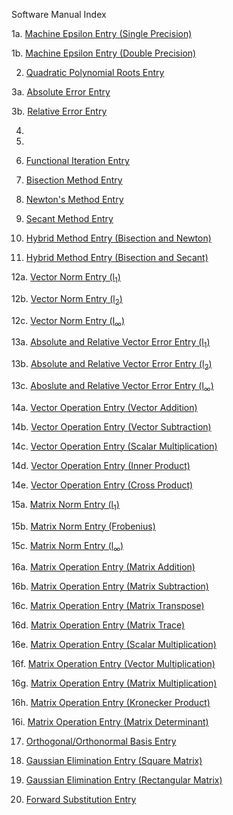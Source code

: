 Software Manual Index

1a. [Machine Epsilon Entry (Single Precision)](https://github.com/CamWeil/math4610/blob/master/softwaremanual/1amaceps.md)

1b. [Machine Epsilon Entry (Double Precision)](https://github.com/CamWeil/math4610/blob/master/softwaremanual/1bdmaceps.md)

2. [Quadratic Polynomial Roots Entry](https://github.com/CamWeil/math4610/edit/master/softwaremanual/2qproots.md)

3a. [Absolute Error Entry](https://github.com/CamWeil/math4610/edit/master/softwaremanual/3aabserr.md)

3b. [Relative Error Entry](https://github.com/CamWeil/math4610/edit/master/softwaremanual/3brelerr.md)

4.

5.

6. [Functional Iteration Entry](https://github.com/CamWeil/math4610/edit/master/softwaremanual/6funciter.md)

7. [Bisection Method Entry](https://github.com/CamWeil/math4610/edit/master/softwaremanual/7bisect.md)

8. [Newton's Method Entry](https://github.com/CamWeil/math4610/edit/master/softwaremanual/8newton.md)

9. [Secant Method Entry](https://github.com/CamWeil/math4610/edit/master/softwaremanual/9secant.md)

10. [Hybrid Method Entry (Bisection and Newton)](https://github.com/CamWeil/math4610/edit/master/softwaremanual/10hybridbn.md)

11. [Hybrid Method Entry (Bisection and Secant)](https://github.com/CamWeil/math4610/edit/master/softwaremanual/11hybridbs.md)

12a. [Vector Norm Entry (l<sub>1</sub>)](https://github.com/CamWeil/math4610/edit/master/softwaremanual/12avecnorml1.md)

12b. [Vector Norm Entry (l<sub>2</sub>)](https://github.com/CamWeil/math4610/edit/master/softwaremanual/12bvecnorml2.md)

12c. [Vector Norm Entry (l<sub>∞</sub>)](https://github.com/CamWeil/math4610/edit/master/softwaremanual/12cvecnormlinf.md)

13a. [Absolute and Relative Vector Error Entry (l<sub>1</sub>)](https://github.com/CamWeil/math4610/edit/master/softwaremanual/13avecerrl1.md)

13b. [Absolute and Relative Vector Error Entry (l<sub>2</sub>)](https://github.com/CamWeil/math4610/edit/master/softwaremanual/13bvecerrl2.md)

13c. [Aboslute and Relative Vector Error Entry (l<sub>∞</sub>)](https://github.com/CamWeil/math4610/edit/master/softwaremanual/13cvecerrlinf.md)

14a. [Vector Operation Entry (Vector Addition)](https://github.com/CamWeil/math4610/edit/master/softwaremanual/14avecopsadd.md)

14b. [Vector Operation Entry (Vector Subtraction)](https://github.com/CamWeil/math4610/edit/master/softwaremanual/14bvecopssub.md)

14c. [Vector Operation Entry (Scalar Multiplication)](https://github.com/CamWeil/math4610/edit/master/softwaremanual/14cvecopsmultsc.md)

14d. [Vector Operation Entry (Inner Product)](https://github.com/CamWeil/math4610/edit/master/softwaremanual/14dvecopsdot.md)

14e. [Vector Operation Entry (Cross Product)](https://github.com/CamWeil/math4610/edit/master/softwaremanual/14evecopscross.md)

15a. [Matrix Norm Entry (l<sub>1</sub>)](https://github.com/CamWeil/math4610/edit/master/softwaremanual/15amatnorml1.md)

15b. [Matrix Norm Entry (Frobenius)](https://github.com/CamWeil/math4610/edit/master/softwaremanual/15bmatnormfrob.md)

15c. [Matrix Norm Entry (l<sub>∞</sub>)](https://github.com/CamWeil/math4610/edit/master/softwaremanual/15cmatnormlinf.md)

16a. [Matrix Operation Entry (Matrix Addition)](https://github.com/CamWeil/math4610/edit/master/softwaremanual/16amatopsadd.md)

16b. [Matrix Operation Entry (Matrix Subtraction)](https://github.com/CamWeil/math4610/edit/master/softwaremanual/16bmatopssub.md)

16c. [Matrix Operation Entry (Matrix Transpose)](https://github.com/CamWeil/math4610/edit/master/softwaremanual/16cmatopstransp.md)

16d. [Matrix Operation Entry (Matrix Trace)](https://github.com/CamWeil/math4610/edit/master/softwaremanual/16dmatopstrace.md)

16e. [Matrix Operation Entry (Scalar Multiplication)](https://github.com/CamWeil/math4610/edit/master/softwaremanual/16ematopsmultsc.md)

16f. [Matrix Operation Entry (Vector Multiplication)](https://github.com/CamWeil/math4610/edit/master/softwaremanual/16fmatopsmultvec.md)

16g. [Matrix Operation Entry (Matrix Multiplication)](https://github.com/CamWeil/math4610/edit/master/softwaremanual/16gmatopsmultmat.md)

16h. [Matrix Operation Entry (Kronecker Product)](https://github.com/CamWeil/math4610/edit/master/softwaremanual/16hmatopskron.md)

16i. [Matrix Operation Entry (Matrix Determinant)](https://github.com/CamWeil/math4610/edit/master/softwaremanual/16imatopsdet.md)

17. [Orthogonal/Orthonormal Basis Entry](https://github.com/CamWeil/math4610/edit/master/softwaremanual/17orthbasis.md)

18. [Gaussian Elimination Entry (Square Matrix)](https://github.com/CamWeil/math4610/edit/master/softwaremanual/18sqgauss.md)

19. [Gaussian Elimination Entry (Rectangular Matrix)](https://github.com/CamWeil/math4610/edit/master/softwaremanual/19rectgauss.md)

20. [Forward Substitution Entry](https://github.com/CamWeil/math4610/edit/master/softwaremanual/20forsub.md)
